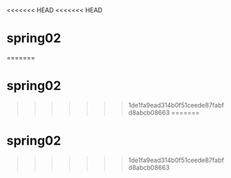 <<<<<<< HEAD
<<<<<<< HEAD
# spring02
=======
# spring02
>>>>>>> 1de1fa9ead314b0f51ceede87fabfd8abcb08663
=======
# spring02
>>>>>>> 1de1fa9ead314b0f51ceede87fabfd8abcb08663
